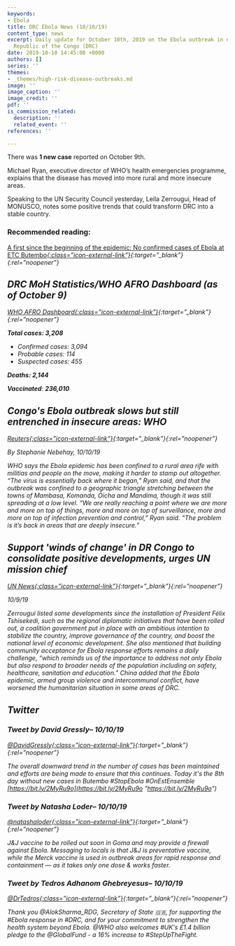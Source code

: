 ```yaml
---
keywords:
- Ebola
title: DRC Ebola News (10/10/19)
content_type: news
excerpt: Daily update for October 10th, 2019 on the Ebola outbreak in eastern Democratic
  Republic of the Congo (DRC)
date: 2019-10-10 14:45:00 +0000
authors: []
series: ''
themes:
- _themes/high-risk-disease-outbreaks.md
image: ''
image_caption: ''
image_credit: ''
pdf: ''
is_commission_related:
  description: ''
  related_event: ''
references: ''

---
```

There was **1 new case** reported on October 9th.

Michael Ryan, executive director of WHO’s health emergencies programme, explains that the disease has moved into more rural and more insecure areas.

Speaking to the UN Security Council yesterday, Leila Zerrougui, Head of MONUSCO, notes some positive trends that could transform DRC into a stable country.

### Recommended reading: 

[A first since the beginning of the epidemic: No confirmed cases of Ebola at ETC Butembo<i/>{:class=”icon-external-link”}](https://crofsblogs.typepad.com/h5n1/2019/10/a-first-since-the-beginning-of-the-epidemic-no-confirmed-cases-of-ebola-at-etc-butembo.html){:target=”_blank”}{:rel=”noopener”}

## DRC MoH Statistics/WHO AFRO Dashboard (as of October 9)

[WHO AFRO Dashboard<i/>{:class=”icon-external-link”}](https://who.maps.arcgis.com/apps/opsdashboard/index.html#/e70c3804f6044652bc37cce7d8fcef6c){:target=”_blank”}{:rel=”noopener”}

**Total cases: 3,208**

* Confirmed cases: 3,094
* Probable cases: 114
* Suspected cases: 455

**Deaths: 2,144**

**Vaccinated**: **236,010**

## Congo's Ebola outbreak slows but still entrenched in insecure areas: WHO

[_Reuters_<i/>{:class=”icon-external-link”}](https://www.reuters.com/article/us-health-ebola-who/congos-ebola-outbreak-slows-but-still-entrenched-in-insecure-areas-who-idUSKBN1WP1YC?feedType=RSS&feedName=healthNews){:target=”_blank”}{:rel=”noopener”}

_By Stephanie Nebehay, 10/10/19_

WHO says the Ebola epidemic has been confined to a rural area rife with militias and people on the move, making it harder to stamp out altogether. “The virus is essentially back where it began,” Ryan said, and that the outbreak was confined to a geographic triangle stretching between the towns of Mambasa, Komanda, Oicha and Mandima, though it was still spreading at a low level. “We are really reaching a point where we are more and more on top of things, more and more on top of surveillance, more and more on top of infection prevention and control,” Ryan said. “The problem is it’s back in areas that are deeply insecure.”

## Support 'winds of change' in DR Congo to consolidate positive developments, urges UN mission chief

[_UN News_<i/>{:class=”icon-external-link”}](https://news.un.org/en/story/2019/10/1048891){:target=”_blank”}{:rel=”noopener”}

_10/9/19_

Zerrougui listed some developments since the installation of President Félix Tshisekedi, such as the regional diplomatic initiatives that have been rolled out, a coalition government put in place with an ambitious intention to stabilize the country, improve governance of the country, and boost the national level of economic development. She also mentioned that building community acceptance for Ebola response efforts remains a daily challenge, “which reminds us of the importance to address not only Ebola but also respond to broader needs of the population including on safety, healthcare, sanitation and education.” China added that the Ebola epidemic, armed group violence and intercommunal conflict, have worsened the humanitarian situation in some areas of DRC.

## Twitter

### Tweet by David Gressly– 10/10/19

[@DavidGressly<i/>{:class=”icon-external-link”}](https://twitter.com/DavidGressly/status/1182258119679852544){:target=”_blank”}{:rel=”noopener”}

The overall downward trend in the number of cases has been maintained and efforts are being made to ensure that this continues. Today it's the 8th day without new cases in Butembo #StopEbola #OnEstEnsemble [https://bit.ly/2MyRu9o](https://bit.ly/2MyRu9o "https://bit.ly/2MyRu9o")

### Tweet by Natasha Loder– 10/10/19

[@natashaloder<i/>{:class=”icon-external-link”}](https://twitter.com/natashaloder/status/1182250095904989185){:target=”_blank”}{:rel=”noopener”}

J&J vaccine to be rolled out soon in Goma and may provide a firewall against Ebola. Messaging to locals is that J&J is preventative vaccine, while the Merck vaccine is used in outbreak areas for rapid response and containment — as it takes only one dose & works faster.

### Tweet by Tedros Adhanom Ghebreyesus– 10/10/19

[@DrTedros<i/>{:class=”icon-external-link”}](https://twitter.com/DrTedros/status/1182266411890155520){:target=”_blank”}{:rel=”noopener”}

Thank you @AlokSharma_RDG, Secretary of State 🇬🇧, for supporting the #Ebola response in #DRC, and for your commitment to strengthen the health system beyond Ebola. @WHO also welcomes #UK's £1.4 billion pledge to the @GlobalFund - a 16% increase to #StepUpTheFight.